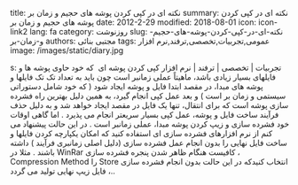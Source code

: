 title: نکته ای در کپی کردن پوشه های حجیم و زمان بر
summary: نکته ای در کپی کردن پوشه های حجیم و زمان بر
date: 2012-2-29
modified: 2018-08-01
icon:  icon-link2
lang: fa
category: روزنوشت
slug: نکته-ای-در-کپی-کردن-پوشه-های-حجیم-و-زمان-بر
authors: مجتبی بنائی
tags: عمومی,تجربیات,تخصصی,ترفند,نرم افزار
image: /images/static/diary.jpg

s: تجربیات | تخصصی | ترفند | نرم افزار کپی کردن پوشه ای  که خود حاوی پوشه ها و فایلهای بسیار زیادی باشد، ماهیتاً عملی زمانبر است چون باید به تعداد تک تک فایلها و پوشه های مبدا، در مقصد ابتدا فایل و پوشه ایجاد شود ( که خود شامل دستوراتی سیستمی و زمان بر است ) و بعد عمل کپی انجام گیرد، به همین دلیل بهترین راه فشرده سازی پوشه است که برای انتقال، تنها یک فایل در مقصد ایجاد خواهد شد و به دلیل حذف فرآیند ساخت فایل و پوشه، عمل کپی بسیار سریعتر انجام می پذیرد .  اما گاهی اوقات خود فشرده سازی و زیپ کردن پوشه مبدا، عملی زمانبر است . در این حالت پیشنهاد می کنم  از نرم افزارهای فشرده سازی ای استفاده کنید که امکان یکپارچه کردن فایلها و ساخت فایل نهایی را بدون انجام عمل فشرده سازی (دلیل اصلی زمانبری فرآیند )  داشته باشند .  مثلا در WinRar کافیست هنگام ظاهر شدن پنجره فشرده سازی ، Compression Method  را Store انتخاب کنیدکه در این حالت بدون انجام فشرده سازی ، فایل زیپ نهایی تولید می گردد..